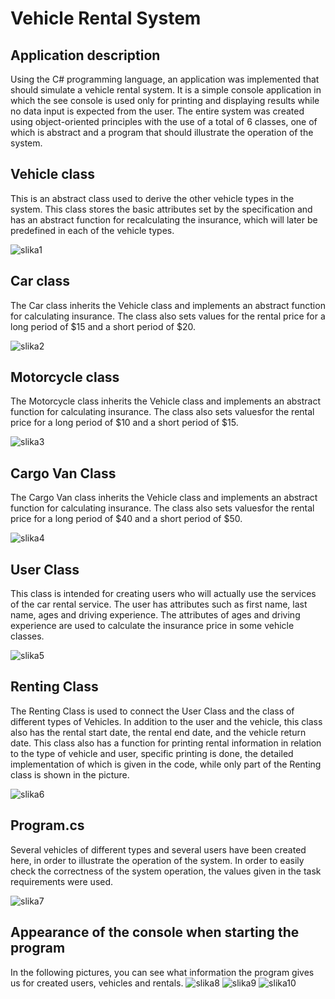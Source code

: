 # Vehicle Rental System

## Application description

Using the C# programming language, an application was implemented that should simulate a vehicle rental system. 
It is a simple console application in which the see console is used only for printing and displaying results while no data input is expected from the user. 
The entire system was created using object-oriented principles with the use of a total of 6 classes, one of which is abstract and a program that should illustrate the operation of the system.

## Vehicle class
This is an abstract class used to derive the other vehicle types in the system. This class stores the basic attributes set by the specification
and has an abstract function for recalculating the insurance, which will later be predefined in each of the vehicle types.

![slika1](Images/VClassJPG.JPG)

## Car class
The Car class inherits the Vehicle class and implements an abstract function for calculating insurance.
The class also sets values ​​for the rental price for a long period of $15 and a short period of $20.

![slika2](Images/CClass.JPG)

## Motorcycle class

The Motorcycle class inherits the Vehicle class and implements an abstract function for calculating insurance. 
The class also sets values ​​for the rental price for a long period of $10 and a short period of $15.

![slika3](Images/MClassJPG.JPG)

## Cargo Van Class

The Cargo Van class inherits the Vehicle class and implements an abstract function for calculating insurance.
The class also sets values ​​for the rental price for a long period of $40 and a short period of $50.

![slika4](Images/CaClass.JPG)

## User Class

This class is intended for creating users who will actually use the services of the car rental service. The user has attributes such as first name, last name, ages and driving experience. 
The attributes of ages and driving experience are used to calculate the insurance price in some vehicle classes.

![slika5](Images/UserClass.JPG)

## Renting Class

The Renting Class is used to connect the User Class and the class of different types of Vehicles.
In addition to the user and the vehicle, this class also has the rental start date, the rental end date, and the vehicle return date. 
This class also has a function for printing rental information in relation to the type of vehicle and user, specific printing is done,
the detailed implementation of which is given in the code, while only part of the Renting class is shown in the picture.

![slika6](Images/R1.JPG)

## Program.cs
Several vehicles of different types and several users have been created here, in order to illustrate the operation of the system. 
In order to easily check the correctness of the system operation, the values ​​given in the task requirements were used.

![slika7](Images/ProgramClassJPG.JPG)

## Appearance of the console when starting the program

In the following pictures, you can see what information the program gives us for created users, vehicles and rentals.
![slika8](Images/Car.JPG)
![slika9](Images/Motor.JPG)
![slika10](Images/Cargo.JPG)


